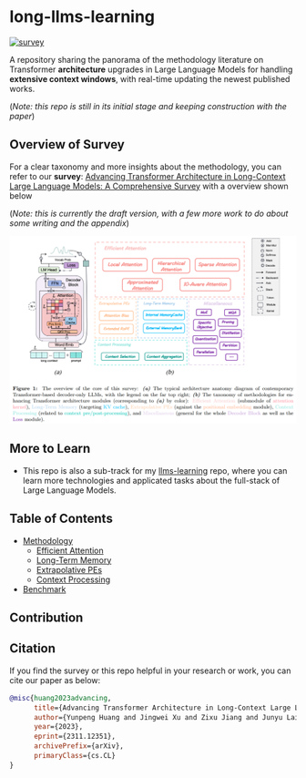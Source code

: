 # long-llms-learning

<p align="left">
<a href="https://arxiv.org/abs/2311.12351">
<img alt="survey" src="https://img.shields.io/badge/survey-arxiv:2311.12351-blue">
</a>
</p>

A repository sharing the panorama of the methodology literature on Transformer **architecture** upgrades in Large Language Models for handling **extensive context windows**, with real-time updating the newest published works.

(*Note: this repo is still in its initial stage and keeping construction with the paper*)


## Overview of Survey

For a clear taxonomy and more insights about the methodology, you can refer to our **survey**: [Advancing Transformer Architecture in Long-Context Large Language Models: A Comprehensive Survey](https://arxiv.org/abs/2311.12351) with a overview shown below

(*Note: this is currently the draft version, with a few more work to do about some writing and the appendix*)


![Overview of the survey](./imgs/overview_with_caption.png)


## More to Learn
* This repo is also a sub-track for my [llms-learning](https://github.com/Strivin0311/llms-learning) repo, where you can learn more technologies and applicated tasks about the full-stack of Large Language Models.


## Table of Contents

* [Methodology](./methodology/)
  * [Efficient Attention](./methodology/efficient_attn.md)
  * [Long-Term Memory](./methodology/long-term_memory.md)
  * [Extrapolative PEs](./methodology/extrapolative_pes.md)
  * [Context Processing](./methodology/context_process.md)
* [Benchmark](./benchmark/)



## Contribution




## Citation

If you find the survey or this repo helpful in your research or work, you can cite our paper as below:

```bibtex
@misc{huang2023advancing,
      title={Advancing Transformer Architecture in Long-Context Large Language Models: A Comprehensive Survey}, 
      author={Yunpeng Huang and Jingwei Xu and Zixu Jiang and Junyu Lai and Zenan Li and Yuan Yao and Taolue Chen and Lijuan Yang and Zhou Xin and Xiaoxing Ma},
      year={2023},
      eprint={2311.12351},
      archivePrefix={arXiv},
      primaryClass={cs.CL}
}
```
